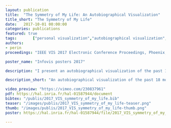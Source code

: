 ```yaml
---
layout: publication
title:  "The Symmetry of My Life: An Autobiographical Visualization"
title_short: "The Symmetry of My Life"
date:   2017-10-01 00:00:00
categories: publications
featured: true
tags: 		["personal visualization","autobiographical visualization","visual memento","quantified self","self-reflection"]
authors: 
- perin
proceedings: "IEEE VIS 2017 Electronic Conference Proceedings, Phoenix, AZ, USA. IEEE"

poster_name: "Infovis posters 2017"

description: "I present an autobiographical visualization of the past 18 months of my life that shows work and personal activities, steps, floors, emails, SVN commits, and contextual annotations. The spiral layout makes both cyclical and symmetrical patterns emerge. The resulting autobiographical visualization makes it possible to both reminisce and share personal stories."

description_short: "An autobiographical visualization of the past 18 months of my life that shows work and personal activities, steps, floors, emails, SVN commits, and contextual annotations."

video_preview: "https://vimeo.com/230837961"
pdf: https://hal.inria.fr/hal-01587944/document
bibtex: "/publis/2017_VIS_symmetry_of_my_life.bib"
teaser: "/images/publis/2017_VIS_symmetry_of_my_life-teaser.png"
thumb: "/images/publis/2017_VIS_symmetry_of_my_life-thumb.png"
poster: https://hal.inria.fr/hal-01587944/file/2017_VIS_symmetry_of_my_life-poster.pdf

---
```

